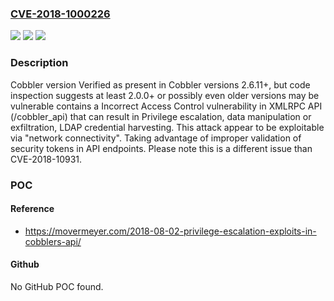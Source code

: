 ### [CVE-2018-1000226](https://cve.mitre.org/cgi-bin/cvename.cgi?name=CVE-2018-1000226)
![](https://img.shields.io/static/v1?label=Product&message=n%2Fa&color=blue)
![](https://img.shields.io/static/v1?label=Version&message=n%2Fa&color=blue)
![](https://img.shields.io/static/v1?label=Vulnerability&message=n%2Fa&color=brighgreen)

### Description

Cobbler version Verified as present in Cobbler versions 2.6.11+, but code inspection suggests at least 2.0.0+ or possibly even older versions may be vulnerable contains a Incorrect Access Control vulnerability in XMLRPC API (/cobbler_api) that can result in Privilege escalation, data manipulation or exfiltration, LDAP credential harvesting. This attack appear to be exploitable via "network connectivity". Taking advantage of improper validation of security tokens in API endpoints. Please note this is a different issue than CVE-2018-10931.

### POC

#### Reference
- https://movermeyer.com/2018-08-02-privilege-escalation-exploits-in-cobblers-api/

#### Github
No GitHub POC found.

